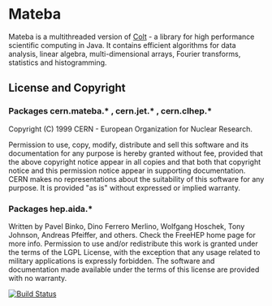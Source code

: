Mateba
============

Mateba is a multithreaded version of
[Colt](http://acs.lbl.gov/software/colt/) - a library for high
performance scientific computing in Java. It contains efficient
algorithms for data analysis, linear algebra, multi-dimensional arrays,
Fourier transforms, statistics and histogramming.

License and Copyright
---------------------

### Packages cern.mateba.\* , cern.jet.\* , cern.clhep.\*

Copyright (C) 1999 CERN - European Organization for Nuclear Research.

Permission to use, copy, modify, distribute and sell this software and
its documentation for any purpose is hereby granted without fee, provided
that the above copyright notice appear in all copies and that both that
copyright notice and this permission notice appear in supporting
documentation. CERN makes no representations about the suitability of
this software for any purpose. It is provided "as is" without expressed
or implied warranty.

### Packages hep.aida.\*

Written by Pavel Binko, Dino Ferrero Merlino, Wolfgang Hoschek, Tony
Johnson, Andreas Pfeiffer, and others. Check the FreeHEP home page for
more info. Permission to use and/or redistribute this work is granted
under the terms of the LGPL License, with the exception that any usage
related to military applications is expressly forbidden. The software
and documentation made available under the terms of this license are
provided with no warranty. 

[![Build Status](https://secure.travis-ci.org/rwl/Mateba.png)](http://travis-ci.org/rwl/Mateba)

